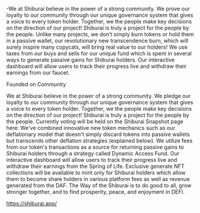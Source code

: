 -We at Shiburai believe in the power of a strong community. We prove our loyalty to our community through our unique governance system that gives a voice to every token holder. Together, we the people make key decisions on the direction of our project! Shiburai is truly a project for the people by the people. Unlike many projects, we don’t simply burn tokens or hold them in a passive wallet, our revolutionary new transcendence burn, which will surely inspire many copycats, will bring real value to our holders! We use taxes from our buys and sells for our unique fund which is spent in several ways to generate passive gains for Shiburai holders. Our interactive dashboard will allow users to track their progress live and withdraw their earnings from our faucet.


Founded on Community

We at Shiburai believe in the power of a strong community. We pledge our loyalty to our community through our
unique governance system that gives a voice to every token holder. Together, we the people make key decisions on
the direction of our project! Shiburai is truly a project for the people by the people. Currently voting will be held on
the Shiburai Snapshot page here:
We've combined innovative new token mechanics such as our deflationary model that doesn't simply discard tokens
into passive wallets but transcends other deflation strategies (explained below). We utilize fees from our token's
transactions as a source for returning passive gains to Shiburai holders through a strategy called Dynamic Access
Fund. Our interactive dashboard will allow users to track their progress live and withdraw their earnings from the
Spring of Life. Exclusive generate NFT collections will be available to mint only for Shiburai holders which allow
them to become share holders in various platform fees as well as revenue generated from the DAF. The Way of the
Shiburai is to do good to all, grow stronger together, and to find prosperity, peace, and enjoyment in DEFI.

https://shiburai.app/
